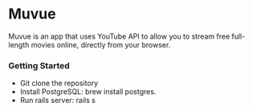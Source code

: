 # Muvue

Muvue is an app that uses YouTube API to allow you to stream free full-length movies online, directly from your browser.

### Getting Started
- Git clone the repository
- Install PostgreSQL: brew install postgres.
- Run rails server: rails s
